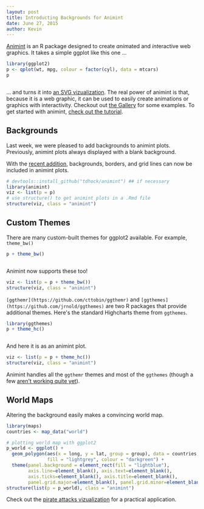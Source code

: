 ```yaml
---
layout: post
title: Introducting Backgrounds for Animint
date: June 27, 2015
author: Kevin
---
```


[Animint](https://github.com/tdhock/animint) is an R package designed to create *anim*ated and *int*eractive web graphics.  It takes a simple ggplot like this one ...


```r
library(ggplot2)
p <- qplot(wt, mpg, colour = factor(cyl), data = mtcars)
p
```

<img src="{{ site.baseurl }}/images/posts/2015-06-27-Introducing-Backgrounds-for-Animint_files/simple_ggplot-1.png" title="" alt="" style="display: block; margin: auto;" />

... and turns it into [an SVG vizualization](http://bl.ocks.org/kferris10/raw/ecfd085c1ed55b4e6715/).  The real power of animint is that, because it is a web graphic, it can be used to easily create animations or graphics with interactivity.  Checkout out [the Gallery](https://github.com/tdhock/animint/wiki/Gallery) for some examples.  To get started with animint, [check out the tutorial](https://tdhock.github.io/animint).



## Backgrounds

Last week, we were pleased to add backgrounds to animint plots.  Previously, animint plots always displayed with a blank background.

<script type="text/javascript" src="simpleanimintold/vendor/d3.v3.js"></script>
<script type="text/javascript" src="simpleanimintold/animint.js"></script><p></p>
<div id="simpleanimintold"></div>
<script>var plot = new animint("#simpleanimintold", "simpleanimintold/plot.json");</script>

With the [recent addition](https://github.com/tdhock/animint/pull/84), backgrounds, borders, and grid lines can now be included in animint plots.


```r
# devtools::install_github("tdhock/animint") ## if necessary
library(animint)
viz <- list(p = p)
# use structure() to get animint plots in a .Rmd file
structure(viz, class = "animint")
```

<p></p>
<div id="simpleanimintnew"></div>
<script>var plot = new animint("#simpleanimintnew", "simpleanimintnew/plot.json");</script>

## Custom Themes

There are many custom-built themes for ggplot2 available.  For example, `theme_bw()`


```r
p + theme_bw()
```

<img src="{{ site.baseurl }}/images/posts/2015-06-27-Introducing-Backgrounds-for-Animint_files/ggplot_theme_bw-1.png" title="" alt="" style="display: block; margin: auto;" />

Animint now supports these too!


```r
viz <- list(p = p + theme_bw())
structure(viz, class = "animint")
```

<p></p>
<div id="animintthemebw"></div>
<script>var plot = new animint("#animintthemebw", "animintthemebw/plot.json");</script>

`[ggthemr](https://github.com/cttobin/ggthemr)` and `[ggthemes](https://github.com/jrnold/ggthemes)` are two R packages that provide additional themes.  Here's the standard Highcharts theme from `ggthemes`.


```r
library(ggthemes)
p + theme_hc()
```

<img src="{{ site.baseurl }}/images/posts/2015-06-27-Introducing-Backgrounds-for-Animint_files/ggthemr_ggthemes-1.png" title="" alt="" style="display: block; margin: auto;" />

And here it is as an animint plot.


```r
viz <- list(p = p + theme_hc())
structure(viz, class = "animint")
```

<p></p>
<div id="animintggthemrggthemes"></div>
<script>var plot = new animint("#animintggthemrggthemes", "animintggthemrggthemes/plot.json");</script>

Animint handles all the `ggthemr` themes and most of the `ggthemes` (though a few [aren't working quite yet](https://github.com/tdhock/animint/issues/89)).

## World Maps

Altering the background easily makes a convincing world map.  


```r
library(maps)
countries <- map_data("world")

# plotting world map with ggplot2
p_world <- ggplot() + 
  geom_polygon(aes(x = long, y = lat, group = group), data = countries, 
               fill = "lightgrey", colour = "darkgreen") + 
  theme(panel.background = element_rect(fill = "lightblue"), 
        axis.line=element_blank(), axis.text=element_blank(), 
        axis.ticks=element_blank(), axis.title=element_blank(), 
        panel.grid.major=element_blank(), panel.grid.minor=element_blank())
structure(list(p = p_world), class = "animint")
```

<p></p>
<div id="animintmap"></div>
<script>var plot = new animint("#animintmap", "animintmap/plot.json");</script>

Check out the [pirate attacks vizualization](http://kferris10.github.io/AnimintBlog/) for a practical application.

 
